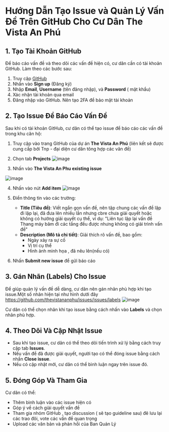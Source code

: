 
# Hướng Dẫn Tạo Issue và Quản Lý Vấn Đề Trên GitHub Cho Cư Dân The Vista An Phú

## 1. Tạo Tài Khoản GitHub
Để báo cáo vấn đề và theo dõi các vấn đề hiện có, cư dân cần có tài khoản GitHub. Làm theo các bước sau:

1. Truy cập [GitHub](https://github.com/)
2. Nhấn vào **Sign up** (Đăng ký)
3. Nhập **Email**, **Username** (tên đăng nhập), và **Password** ( mật khẩu)
4. Xác nhận tài khoản qua email
5. Đăng nhập vào GitHub. Nên tạo 2FA để bảo mật tài khoản

## 2. Tạo Issue Để Báo Cáo Vấn Đề
Sau khi có tài khoản GitHub, cư dân có thể tạo issue để báo cáo các vấn đề trong khu căn hộ:

1. Truy cập vào trang GitHub của dự án **The Vista An Phú** (liên kết sẽ được cung cấp bởi Tnp - đại diện cư dân tông hợp các vân đề)
2. Chọn tab **Projects**
![image](https://github.com/user-attachments/assets/daa00c45-d9c8-4417-8625-c2e64c9e7a5f)

3. Nhấn vào **The Vista An Phu existing issue**

![image](https://github.com/user-attachments/assets/332d55a1-e65c-4793-af26-40f6bf84f687)

4. Nhấn vào nút **Add item**
![image](https://github.com/user-attachments/assets/9865a68b-fdc9-4873-83de-e37f2bf0ac59)


6. Điền thông tin vào các trường:
   - **Title (Tiêu đề)**: Viết ngắn gọn vấn đề, nên tập chung các vấn đề lặp đi lặp lại, đã đưa lên nhiều lần nhưng cbre chưa giải quyết hoặc không có hướng giải quyết cụ thể, ví dụ: "Liên tục lặp lại vấn đề Thang máy bâm đi các tầng đều được nhưng không có giải trình vấn đề"
   - **Description (Mô tả chi tiết)**: Giải thích rõ vấn đề, bao gồm:
     - Ngày xảy ra sự cố
     - Vị trí cụ thể
     - Hình ảnh minh họa , đã nêu lên(nếu có)
7. Nhấn **Submit new issue** để gửi báo cáo

## 3. Gán Nhãn (Labels) Cho Issue
Để giúp quản lý vấn đề dễ dàng, cư dân nên gán nhãn phù hợp khi tạo issue.Một số nhãn hiện tại như hình dưới đây
https://github.com/thevistananphu/issues/issues/labels
  ![image](https://github.com/user-attachments/assets/ddf8466b-6f48-4a9a-ba25-12ac494ce103)

Cư dân có thể chọn nhãn khi tạo issue bằng cách nhấn vào **Labels** và chọn nhãn phù hợp.

## 4. Theo Dõi Và Cập Nhật Issue
- Sau khi tạo issue, cư dân có thể theo dõi tiến trình xử lý bằng cách truy cập tab **Issues**.
- Nếu vấn đề đã được giải quyết, người tạo có thể đóng issue bằng cách nhấn **Close issue**.
- Nếu có cập nhật mới, cư dân có thể bình luận ngay trên issue đó.

## 5. Đóng Góp Và Tham Gia
Cư dân có thể:
- Thêm bình luận vào các issue hiện có
- Góp ý về cách giải quyết vấn đề
- Tham gia nhóm GitHub , tạo discussion ( sẽ tạo guideline sau) đê lưu lại các trao đôi, vote các vấn đề quan trọng
- Upload các văn bản và phản hồi của Ban Quản Lý

